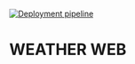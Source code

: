 [![Deployment pipeline](https://github.com/Jau2002/weather-web/actions/workflows/pipeline.yaml/badge.svg?branch=main&event=push)](https://github.com/Jau2002/weather-web/actions/workflows/pipeline.yaml)

# WEATHER WEB
